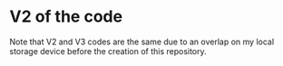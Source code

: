 # V2 of the code
Note that V2 and V3 codes are the same due to an overlap on my local storage device before the creation of this repository.

